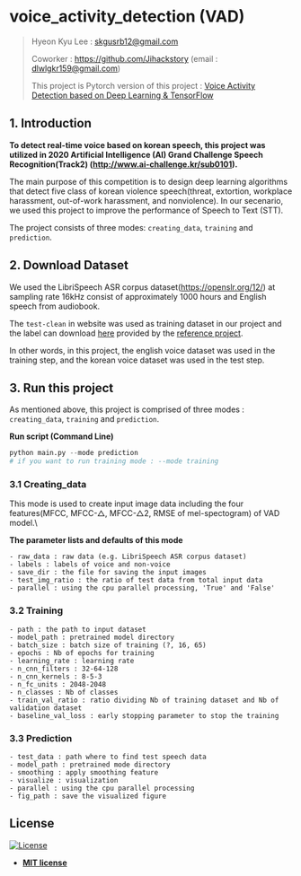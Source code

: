 # voice_activity_detection (VAD)
>Hyeon Kyu Lee : skgusrb12@gmail.com
>
>Coworker : https://github.com/Jihackstory (email : dlwlgkr159@gmail.com)
>
>This project is Pytorch version of this project : [Voice Activity Detection based on Deep Learning & TensorFlow](https://github.com/filippogiruzzi/voice_activity_detection)

## 1. Introduction

**To detect real-time voice based on korean speech, this project was utilized in 2020 Artificial Intelligence (AI) Grand Challenge Speech Recognition(Track2) (http://www.ai-challenge.kr/sub0101).**

The main purpose of this competition is to design deep learning algorithms that detect five class of korean violence speech(threat, extortion, workplace harassment, out-of-work harassment, and nonviolence). 
In our secenario, we used this project to improve the performance of Speech to Text (STT). 

The project consists of three modes: `creating_data`, `training` and `prediction`.

## 2. Download Dataset

We used the LibriSpeech ASR corpus dataset(https://openslr.org/12/) at sampling rate 16kHz consist of approximately 1000 hours and English speech from audiobook.

The `test-clean` in website was used as training dataset in our project and the label can download [here](https://drive.google.com/drive/folders/1ZPQ6wnMhHeE7XP5dqpAEmBAryFzESlin) provided by the [reference project](https://github.com/filippogiruzzi/voice_activity_detection).

In other words, in this project, the english voice dataset was used in the training step, and the korean voice dataset was used in the test step. 

## 3. Run this project

As mentioned above, this project is comprised of three modes : `creating_data`, `training` and `prediction`.

**Run script (Command Line)**

```python
python main.py --mode prediction
# if you want to run training mode : --mode training
```

### 3.1 Creating_data 

This mode is used to create input image data including the four features(MFCC, MFCC-△, MFCC-△2, RMSE of mel-spectogram) of VAD model.\

**The parameter lists and defaults of this mode**
```
- raw_data : raw data (e.g. LibriSpeech ASR corpus dataset)
- labels : labels of voice and non-voice
- save_dir : the file for saving the input images
- test_img_ratio : the ratio of test data from total input data
- parallel : using the cpu parallel processing, 'True' and 'False'
```

### 3.2 Training 
```
- path : the path to input dataset
- model_path : pretrained model directory
- batch_size : batch size of training (?, 16, 65)
- epochs : Nb of epochs for training
- learning_rate : learning rate
- n_cnn_filters : 32-64-128
- n_cnn_kernels : 8-5-3
- n_fc_units : 2048-2048
- n_classes : Nb of classes
- train_val_ratio : ratio dividing Nb of training dataset and Nb of validation dataset
- baseline_val_loss : early stopping parameter to stop the training
```

### 3.3 Prediction 
```
- test_data : path where to find test speech data
- model_path : pretrained mode directory
- smoothing : apply smoothing feature
- visualize : visualization 
- parallel : using the cpu parallel processing
- fig_path : save the visualized figure
```

## License

[![License](http://img.shields.io/:license-mit-blue.svg?style=flat-square)](http://badges.mit-license.org)

- **[MIT license](http://opensource.org/licenses/mit-license.php)**
